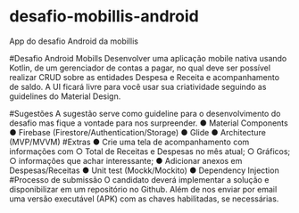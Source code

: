 # desafio-mobillis-android
App do desafio Android da mobillis

#Desafio Android Mobills 
Desenvolver uma aplicação mobile nativa usando Kotlin, de um gerenciador de contas a pagar, no qual deve ser possível realizar CRUD sobre as entidades Despesa e Receita e acompanhamento de saldo. A UI ficará livre para você usar sua criatividade seguindo as guidelines do Material Design. 

#Sugestões 
A sugestão serve como guideline para o desenvolvimento do desafio mas fique a vontade para nos surpreender. 
● Material Components 
● Firebase (Firestore/Authentication/Storage) 
● Glide 
● Architecture (MVP/MVVM) 
#Extras 
● Crie uma tela de acompanhamento com informações com 
○ Total de Receitas e Despesas no mês atual; 
○ Gráficos; 
○ informações que achar interessante; 
● Adicionar anexos em Despesas/Receitas 
● Unit test (Mockk/Mockito) 
● Dependency Injection 
#Processo de submissão 
O candidato deverá implementar a solução e disponibilizar em um repositório no Github. Além de nos enviar por email uma versão executável (APK) com as chaves habilitadas, se necessárias.
